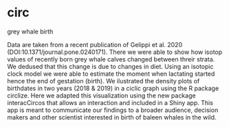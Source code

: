 # circ
grey whale birth

Data are taken from a recent publication of Gelippi et al. 2020 (DOI:10.1371/journal.pone.0240171). There we were able to show how isotop values of recently born grey whale calves changed  between threir strata. We dedused that this change is due to changes in diet. Using an isotopic clock model we were able to estimate the moment when lactating started hence the end of gestation (birth). We ilustrated the density plots of birthdates in two years (2018 & 2019) in a ciclic graph using the R package circlize. Here we adapted this visualization using the new package interacCircos that allows an interaction and included in a Shiny app.
This app is meant to communicate our findings to a broader audience,  decision makers and other scientist interested in birth of baleen whales in the wild. 
